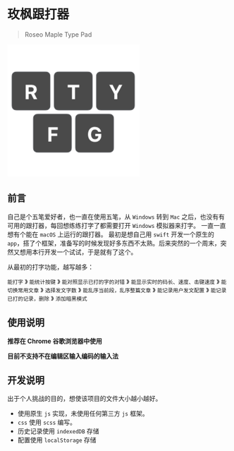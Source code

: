 # 玫枫跟打器
> Roseo Maple Type Pad

<img width="300" src="img/logo.png"/>

## 前言
自己是个五笔爱好者，也一直在使用五笔，从 `Windows` 转到 `Mac` 之后，也没有有可用的跟打器，每回想练练打字了都需要打开 `Windows` 模拟器来打字。
一直一直想有个能在 `macOS` 上运行的跟打器。
最初是想自己用 `swift` 开发一个原生的 `app`，搭了个框架，准备写的时候发现好多东西不太熟。后来突然的一个周末，突然又想用本行开发一个试试，于是就有了这个。

从最初的打字功能，越写越多：

`能打字` 》 `能统计按键` 》 `能对照显示已打的字的对错` 》 `能显示实时的码长、速度、击键速度` 》 `能切换常用文章` 》 `选择发文字数` 》 `能乱序当前段，乱序整篇文章` 》 
`能记录用户发文配置` 》 `能记录已打的记录，删除` 》 `添加暗黑模式`


## 使用说明

__推荐在 Chrome 谷歌浏览器中使用__

__目前不支持不在编辑区输入编码的输入法__


## 开发说明

出于个人挑战的目的，想使该项目的文件大小越小越好。

 - 使用原生 `js` 实现，未使用任何第三方 `js` 框架。
 - `css` 使用 `scss` 编写。
 - 历史记录使用 `indexedDB` 存储
 - 配置使用 `localStorage` 存储